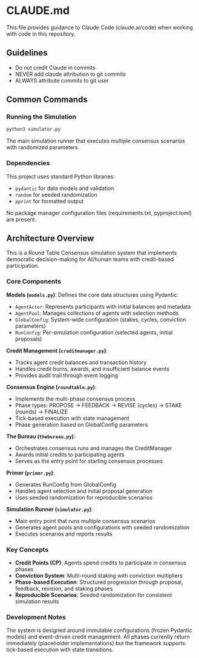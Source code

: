 # CLAUDE.md

This file provides guidance to Claude Code (claude.ai/code) when working with code in this repository.

## Guidelines

- Do not credit Claude in commits
- NEVER add claude attribution to git commits
- ALWAYS attribute commits to git user

## Common Commands

### Running the Simulation
```bash
python3 simulator.py
```
The main simulation runner that executes multiple consensus scenarios with randomized parameters.

### Dependencies
This project uses standard Python libraries:
- `pydantic` for data models and validation
- `random` for seeded randomization
- `pprint` for formatted output

No package manager configuration files (requirements.txt, pyproject.toml) are present.

## Architecture Overview

This is a Round Table Consensus simulation system that implements democratic decision-making for AI/human teams with credit-based participation.

### Core Components

**Models (`models.py`)**: Defines the core data structures using Pydantic:
- `AgentActor`: Represents participants with initial balances and metadata
- `AgentPool`: Manages collections of agents with selection methods
- `GlobalConfig`: System-wide configuration (stakes, cycles, conviction parameters)
- `RunConfig`: Per-simulation configuration (selected agents, initial proposals)

**Credit Management (`creditmanager.py`)**: 
- Tracks agent credit balances and transaction history
- Handles credit burns, awards, and insufficient balance events
- Provides audit trail through event logging

**Consensus Engine (`roundtable.py`)**:
- Implements the multi-phase consensus process
- Phase types: PROPOSE → FEEDBACK → REVISE (cycles) → STAKE (rounds) → FINALIZE
- Tick-based execution with state management
- Phase generation based on GlobalConfig parameters

**The Bureau (`thebureau.py`)**:
- Orchestrates consensus runs and manages the CreditManager
- Awards initial credits to participating agents
- Serves as the entry point for starting consensus processes

**Primer (`primer.py`)**:
- Generates RunConfig from GlobalConfig
- Handles agent selection and initial proposal generation
- Uses seeded randomization for reproducible scenarios

**Simulation Runner (`simulator.py`)**:
- Main entry point that runs multiple consensus scenarios
- Generates agent pools and configurations with seeded randomization
- Executes scenarios and reports results

### Key Concepts

- **Credit Points (CP)**: Agents spend credits to participate in consensus phases
- **Conviction System**: Multi-round staking with conviction multipliers
- **Phase-based Execution**: Structured progression through proposal, feedback, revision, and staking phases
- **Reproducible Scenarios**: Seeded randomization for consistent simulation results

### Development Notes

The system is designed around immutable configurations (frozen Pydantic models) and event-driven credit management. All phases currently return immediately (placeholder implementations) but the framework supports tick-based execution with state transitions.